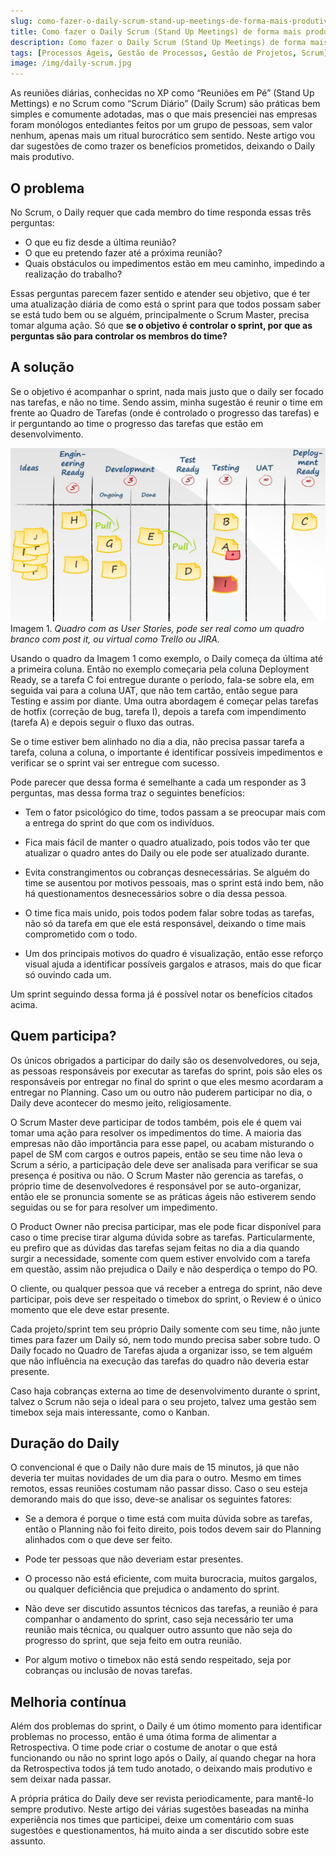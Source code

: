 ```yaml
---
slug: como-fazer-o-daily-scrum-stand-up-meetings-de-forma-mais-produtiva
title: Como fazer o Daily Scrum (Stand Up Meetings) de forma mais produtiva
description: Como fazer o Daily Scrum (Stand Up Meetings) de forma mais produtiva
tags: [Processos Ágeis, Gestão de Processos, Gestão de Projetos, Scrum]
image: /img/daily-scrum.jpg
---
```


As reuniões diárias, conhecidas no XP como “Reuniões em Pé” (Stand Up Mettings) e no Scrum como “Scrum Diário” (Daily Scrum) são práticas bem simples e comumente adotadas, mas o que mais presenciei nas empresas foram monólogos entediantes feitos por um grupo de pessoas, sem valor nenhum, apenas mais um ritual burocrático sem sentido. Neste artigo vou dar sugestões de como trazer os benefícios prometidos, deixando o Daily mais produtivo.

<!--truncate-->

## O problema

No Scrum, o Daily requer que cada membro do time responda essas três perguntas:

- O que eu fiz desde a última reunião?
- O que eu pretendo fazer até a próxima reunião?
- Quais obstáculos ou impedimentos estão em meu caminho, impedindo a realização do trabalho?

Essas perguntas parecem fazer sentido e atender seu objetivo, que é ter uma atualização diária de como está o sprint para que todos possam saber se está tudo bem ou se alguém, principalmente o Scrum Master, precisa tomar alguma ação. Só que **se o objetivo é controlar o sprint, por que as perguntas são para controlar os membros do time?**

## A solução

Se o objetivo é acompanhar o sprint, nada mais justo que o daily ser focado nas tarefas, e não no time. Sendo assim, minha sugestão é reunir o time em frente ao Quadro de Tarefas (onde é controlado o progresso das tarefas) e ir perguntando ao time o progresso das tarefas que estão em desenvolvimento.

![Quadro de Tarefas](../static/img/kanban-board-example-1024x563.jpg)
Imagem 1. *Quadro com as User Stories, pode ser real como um quadro branco com post it, ou virtual como Trello ou JIRA.*


Usando o quadro da Imagem 1 como exemplo, o Daily começa da última até a primeira coluna. Então no exemplo começaria pela coluna Deployment Ready, se a tarefa C foi entregue durante o período, fala-se sobre ela, em seguida vai para a coluna UAT, que não tem cartão, então segue para Testing e assim por diante. Uma outra abordagem é começar pelas tarefas de hotfix (correção de bug, tarefa I), depois a tarefa com impendimento (tarefa A) e depois seguir o fluxo das outras.

Se o time estiver bem alinhado no dia a dia, não precisa passar tarefa a tarefa, coluna a coluna, o importante é identificar possíveis impedimentos e verificar se o sprint vai ser entregue com sucesso.

Pode parecer que dessa forma é semelhante a cada um responder as 3 perguntas, mas dessa forma traz o seguintes benefícios:

- Tem o fator psicológico do time, todos passam a se preocupar mais com a entrega do sprint do que com os indivíduos.
  
- Fica mais fácil de manter o quadro atualizado, pois todos vão ter que atualizar o quadro antes do Daily ou ele pode ser atualizado durante.

- Evita constrangimentos ou cobranças desnecessárias. Se alguém do time se ausentou por motivos pessoais, mas o sprint está indo bem, não há questionamentos desnecessários sobre o dia dessa pessoa.

- O time fica mais unido, pois todos podem falar sobre todas as tarefas, não só da tarefa em que ele está responsável, deixando o time mais comprometido com o todo.

- Um dos principais motivos do quadro é visualização, então esse reforço visual ajuda a identificar possíveis gargalos e atrasos, mais do que ficar só ouvindo cada um.

Um sprint seguindo dessa forma já é possível notar os benefícios citados acima.

## Quem participa?

Os únicos obrigados a participar do daily são os desenvolvedores, ou seja, as pessoas responsáveis por executar as tarefas do sprint, pois são eles os responsáveis por entregar no final do sprint o que eles mesmo acordaram a entregar no Planning. Caso um ou outro não puderem participar no dia, o Daily deve acontecer do mesmo jeito, religiosamente.

O Scrum Master deve participar de todos também, pois ele é quem vai tomar uma ação para resolver os impedimentos do time. A maioria das empresas não dão importância para esse papel, ou acabam misturando o papel de SM com cargos e outros papeis, então se seu time não leva o Scrum a sério, a participação dele deve ser analisada para verificar se sua presença é positiva ou não. O Scrum Master não gerencia as tarefas, o próprio time de desenvolvedores é responsável por se auto-organizar, então ele se pronuncia somente se as práticas ágeis não estiverem sendo seguidas ou se for para resolver um impedimento.

O Product Owner não precisa participar, mas ele pode ficar disponível para caso o time precise tirar alguma dúvida sobre as tarefas. Particularmente, eu prefiro que as dúvidas das tarefas sejam feitas no dia a dia quando surgir a necessidade, somente com quem estiver envolvido com a tarefa em questão, assim não prejudica o Daily e não desperdiça o tempo do PO.

O cliente, ou qualquer pessoa que vá receber a entrega do sprint, não deve participar, pois deve ser respeitado o timebox do sprint, o Review é o único momento que ele deve estar presente.

Cada projeto/sprint tem seu próprio Daily somente com seu time, não junte times para fazer um Daily só, nem todo mundo precisa saber sobre tudo. O Daily focado no Quadro de Tarefas ajuda a organizar isso, se tem alguém que não influência na execução das tarefas do quadro não deveria estar presente.

Caso haja cobranças externa ao time de desenvolvimento durante o sprint, talvez o Scrum não seja o ideal para o seu projeto, talvez uma gestão sem timebox seja mais interessante, como o Kanban.

## Duração do Daily

O convencional é que o Daily não dure mais de 15 minutos, já que não deveria ter muitas novidades de um dia para o outro. Mesmo em times remotos, essas reuniões costumam não passar disso. Caso o seu esteja demorando mais do que isso, deve-se analisar os seguintes fatores:

- Se a demora é porque o time está com muita dúvida sobre as tarefas, então o Planning não foi feito direito, pois todos devem sair do Planning alinhados com o que deve ser feito.

- Pode ter pessoas que não deveriam estar presentes.

- O processo não está eficiente, com muita burocracia, muitos gargalos, ou qualquer deficiência que prejudica o andamento do sprint.

- Não deve ser discutido assuntos técnicos das tarefas, a reunião é para companhar o andamento do sprint, caso seja necessário ter uma reunião mais técnica, ou qualquer outro assunto que não seja do progresso do sprint, que seja feito em outra reunião.

- Por algum motivo o timebox não está sendo respeitado, seja por cobranças ou inclusão de novas tarefas.

## Melhoria contínua

Além dos problemas do sprint, o Daily é um ótimo momento para identificar problemas no processo, então é uma ótima forma de alimentar a Retrospectiva. O time pode criar o costume de anotar o que está funcionando ou não no sprint logo após o Daily, aí quando chegar na hora da Retrospectiva todos já tem tudo anotado, o deixando mais produtivo e sem deixar nada passar.

A própria prática do Daily deve ser revista periodicamente, para mantê-lo sempre produtivo. Neste artigo dei várias sugestões baseadas na minha experiência nos times que participei, deixe um comentário com suas sugestões e questionamentos, há muito ainda a ser discutido sobre este assunto.

